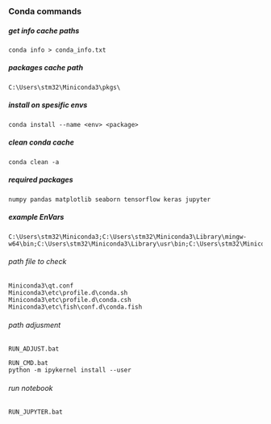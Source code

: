 ### Conda commands

##### get info cache paths
~~~
conda info > conda_info.txt
~~~

##### packages cache path
~~~
C:\Users\stm32\Miniconda3\pkgs\
~~~

##### install on spesific envs
~~~
conda install --name <env> <package>
~~~

##### clean conda cache
~~~
conda clean -a
~~~

##### required packages
~~~
numpy pandas matplotlib seaborn tensorflow keras jupyter
~~~

##### example EnVars
~~~
C:\Users\stm32\Miniconda3;C:\Users\stm32\Miniconda3\Library\mingw-w64\bin;C:\Users\stm32\Miniconda3\Library\usr\bin;C:\Users\stm32\Miniconda3\Library\bin;C:\Users\stm32\Miniconda3\Scripts
~~~

###### path file to check
~~~
Miniconda3\qt.conf
Miniconda3\etc\profile.d\conda.sh
Miniconda3\etc\profile.d\conda.csh
Miniconda3\etc\fish\conf.d\conda.fish
~~~

###### path adjusment
~~~
RUN_ADJUST.bat
~~~
~~~
RUN_CMD.bat
python -m ipykernel install --user
~~~

###### run notebook
~~~
RUN_JUPYTER.bat
~~~
